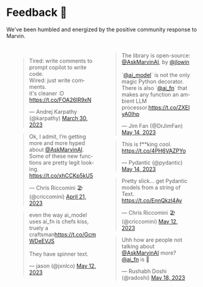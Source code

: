 

# Feedback 💙

We've been humbled and energized by the positive community response to Marvin.

<html>
<head>
  <style>
    .tweet-masonry {
      column-count: 2;
      column-gap: 20px;
      padding: 20px;
    }

    .twitter-tweet {
      display: inline-block;
      width: 100%;
      margin-bottom: 20px;
      margin-top: 0px !important;
      break-inside: avoid;
    }

    @media (max-width: 600px) {
      .tweet-masonry {
        column-count: 1;
      }
    }
  </style>
</head>
<body>

<div class="tweet-masonry">
    <div>
        <blockquote class="twitter-tweet"><p lang="en" dir="ltr">Tired: write comments to prompt copilot to write code.<br>Wired: just write comments. <br>it&#39;s cleaner :D <a href="https://t.co/FOA26lR9xN">https://t.co/FOA26lR9xN</a></p>&mdash; Andrej Karpathy (@karpathy) <a href="https://twitter.com/karpathy/status/1641545556790226944?ref_src=twsrc%5Etfw">March 30, 2023</a></blockquote> <script async src="https://platform.twitter.com/widgets.js" charset="utf-8"></script>
    </div>
    <div>
        <blockquote class="twitter-tweet"><p lang="en" dir="ltr">Ok, I admit, I’m getting more and more hyped about <a href="https://twitter.com/AskMarvinAI?ref_src=twsrc%5Etfw">@AskMarvinAI</a>. Some of these new functions are pretty legit looking. <a href="https://t.co/xhCCKp5kU5">https://t.co/xhCCKp5kU5</a></p>&mdash; Chris Riccomini 🏖️ (@criccomini) <a href="https://twitter.com/criccomini/status/1649283276572622854?ref_src=twsrc%5Etfw">April 21, 2023</a></blockquote> <script async src="https://platform.twitter.com/widgets.js" charset="utf-8"></script>
    </div>
    <div>
        <blockquote class="twitter-tweet"><p lang="en" dir="ltr">even the way ai_model uses ai_fn is chefs kiss, truely a craftsman<a href="https://t.co/GcmWDeEVJS">https://t.co/GcmWDeEVJS</a><br><br>They have spinner text.</p>&mdash; jason (@jxnlco) <a href="https://twitter.com/jxnlco/status/1657167894285889536?ref_src=twsrc%5Etfw">May 12, 2023</a></blockquote> <script async src="https://platform.twitter.com/widgets.js" charset="utf-8"></script>
    </div>
    <div>
        <blockquote class="twitter-tweet"><p lang="en" dir="ltr">The library is open-source: <a href="https://twitter.com/AskMarvinAI?ref_src=twsrc%5Etfw">@AskMarvinAI</a>, by <a href="https://twitter.com/jlowin?ref_src=twsrc%5Etfw">@jlowin</a><br><br>`<a href="https://twitter.com/ai_model?ref_src=twsrc%5Etfw">@ai_model</a>` is not the only magic Python decorator. There is also `<a href="https://twitter.com/ai_fn?ref_src=twsrc%5Etfw">@ai_fn</a>` that makes any function an ambient LLM processor.<a href="https://t.co/ZXElyA0Ihp">https://t.co/ZXElyA0Ihp</a></p>&mdash; Jim Fan (@DrJimFan) <a href="https://twitter.com/DrJimFan/status/1657783331050901506?ref_src=twsrc%5Etfw">May 14, 2023</a></blockquote> <script async src="https://platform.twitter.com/widgets.js" charset="utf-8"></script>
    </div>
    <div>
        <blockquote class="twitter-tweet"><p lang="en" dir="ltr">This is f**king cool. <a href="https://t.co/4PH6VAZPYo">https://t.co/4PH6VAZPYo</a></p>&mdash; Pydantic (@pydantic) <a href="https://twitter.com/pydantic/status/1657684185211891713?ref_src=twsrc%5Etfw">May 14, 2023</a></blockquote> <script async src="https://platform.twitter.com/widgets.js" charset="utf-8"></script>
    </div>
    <div>
        <blockquote class="twitter-tweet"><p lang="en" dir="ltr">Pretty slick… get Pydantic models from a string of Text. <a href="https://t.co/EnnQkzl4Ay">https://t.co/EnnQkzl4Ay</a></p>&mdash; Chris Riccomini 🏖️ (@criccomini) <a href="https://twitter.com/criccomini/status/1657126861300957185?ref_src=twsrc%5Etfw">May 12, 2023</a></blockquote> <script async src="https://platform.twitter.com/widgets.js" charset="utf-8"></script>
    </div>
    <div>
        <blockquote class="twitter-tweet"><p lang="en" dir="ltr">Uhh how are people not talking about <a href="https://twitter.com/AskMarvinAI?ref_src=twsrc%5Etfw">@AskMarvinAI</a> more? <a href="https://twitter.com/ai_fn?ref_src=twsrc%5Etfw">@ai_fn</a> is 🤯</p>&mdash; Rushabh Doshi (@radoshi) <a href="https://twitter.com/radoshi/status/1659028641551101952?ref_src=twsrc%5Etfw">May 18, 2023</a></blockquote> <script async src="https://platform.twitter.com/widgets.js" charset="utf-8"></script>
    </div>
</div>

</body>
</html>
